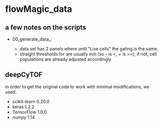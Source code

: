 # flowMagic_data

## a few notes on the scripts
- 00_generate_data_<data set>:
  - <hipc> data set has 2 panels where until "Live cells" the gating is the same.
  - straight thresholds for <hipc> are usually min (so - is <, + is >=); if not, cell populations are already adjusted accordingly

## deepCyTOF

in order to get the original code to work with minimal modifications, we used:
- scikit-learn 0.20.0
- keras 1.2.2
- TensorFlow 1.0.0
- numpy 1.14